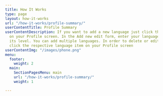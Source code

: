 ```yaml
---
title: How It Works
type: page
layout: how-it-works
url: "/how-it-works/profile-summary/"
userContentTitle: Profile Summary
userContentDescription: If you want to add a new language just click the Add icon
  on your Profile screen. In the Add new edit form, enter your language and specify
  its level. You can add multiple languages. In order to delete or edit your language
  click the respective language item on your Profile screen
userContentImg: "/images/phone.png"
menu:
  footer:
    weight: 2
  main:
    SectionPagesMenu: main
    url: "/how-it-works/profile-summary/"
    weight: 1

---
```


